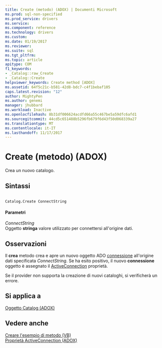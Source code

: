 ```yaml
---
title: Create (metodo) (ADOX) | Documenti Microsoft
ms.prod: sql-non-specified
ms.prod_service: drivers
ms.service: 
ms.component: reference
ms.technology: drivers
ms.custom: 
ms.date: 01/19/2017
ms.reviewer: 
ms.suite: sql
ms.tgt_pltfrm: 
ms.topic: article
apitype: COM
f1_keywords:
- _Catalog::raw_Create
- _Catalog::Create
helpviewer_keywords: Create method [ADOX]
ms.assetid: 64f5c21c-b581-42d8-bdc7-c4f1bebaf105
caps.latest.revision: "12"
author: MightyPen
ms.author: genemi
manager: jhubbard
ms.workload: Inactive
ms.openlocfilehash: 8b31df006624acdfd66a55c467be5a59dfc6afd1
ms.sourcegitcommit: 44cd5c651488b5296fb679f6d43f50d068339a27
ms.translationtype: MT
ms.contentlocale: it-IT
ms.lasthandoff: 11/17/2017
---
```

# <a name="create-method-adox"></a>Create (metodo) (ADOX)
Crea un nuovo catalogo.  
  
## <a name="syntax"></a>Sintassi  
  
```  
  
Catalog.Create ConnectString  
```  
  
#### <a name="parameters"></a>Parametri  
 *ConnectString*  
 Oggetto **stringa** valore utilizzato per connettersi all'origine dati.  
  
## <a name="remarks"></a>Osservazioni  
 Il **crea** metodo crea e apre un nuovo oggetto ADO [connessione](../../../ado/reference/ado-api/connection-object-ado.md) all'origine dati specificata *ConnectString*. Se ha esito positivo, il nuovo **connessione** oggetto è assegnato il [ActiveConnection](../../../ado/reference/adox-api/activeconnection-property-adox.md) proprietà.  
  
 Se il provider non supporta la creazione di nuovi cataloghi, si verificherà un errore.  
  
## <a name="applies-to"></a>Si applica a  
 [Oggetto Catalog (ADOX)](../../../ado/reference/adox-api/catalog-object-adox.md)  
  
## <a name="see-also"></a>Vedere anche  
 [Creare l'esempio di metodo (VB)](../../../ado/reference/adox-api/create-method-example-vb.md)   
 [Proprietà ActiveConnection (ADOX)](../../../ado/reference/adox-api/activeconnection-property-adox.md)
